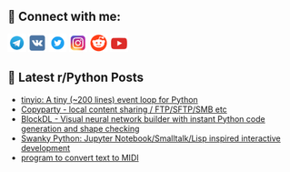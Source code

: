 ## 🔎 Connect with me:
[<img src="https://github.com/bullbesh/bullbesh/blob/main/images/Telegram.png" width="32" height="32" />](https://t.me/bullbesh)
[<img src="https://github.com/bullbesh/bullbesh/blob/main/images/VK.png" width="32" height="32" />](https://vk.com/bullbesh)
[<img src="https://github.com/bullbesh/bullbesh/blob/main/images/Twitter.png" width="32" height="32" />](https://twitter.com/bullbesh1)
[<img src="https://github.com/bullbesh/bullbesh/blob/main/images/Instagram.png" width="32" height="32" />](https://www.instagram.com/bullbesh)
[<img src="https://github.com/bullbesh/bullbesh/blob/main/images/Reddit.png" width="32" height="32" />](https://www.reddit.com/user/bullbesh)
[<img src="https://github.com/bullbesh/bullbesh/blob/main/images/YouTube.png" width="32" height="32" />](https://www.youtube.com/channel/UCtfjRs6uzgq5mfm8S06WTcg)

## 📕 Latest r/Python Posts
<!-- BLOG-POST-LIST:START -->
- [tinyio: A tiny &lpar;~200 lines&rpar; event loop for Python](https://www.reddit.com/r/Python/comments/1mck8h3/tinyio_a_tiny_200_lines_event_loop_for_python/)
- [Copyparty - local content sharing / FTP/SFTP/SMB etc](https://www.reddit.com/r/Python/comments/1mcjr34/copyparty_local_content_sharing_ftpsftpsmb_etc/)
- [BlockDL - Visual neural network builder with instant Python code generation and shape checking](https://www.reddit.com/r/Python/comments/1mcjag3/blockdl_visual_neural_network_builder_with/)
- [Swanky Python: Jupyter Notebook/Smalltalk/Lisp inspired interactive development](https://www.reddit.com/r/Python/comments/1mchd1i/swanky_python_jupyter_notebooksmalltalklisp/)
- [program to convert text to MIDI](https://www.reddit.com/r/Python/comments/1mcgwgp/program_to_convert_text_to_midi/)
<!-- BLOG-POST-LIST:END -->
